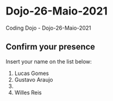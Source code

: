 # Dojo-26-Maio-2021
Coding Dojo - Dojo-26-Maio-2021

## Confirm your presence

Insert your name on the list below:

1. Lucas Gomes
2. Gustavo Araujo
3.
4. Willes Reis
